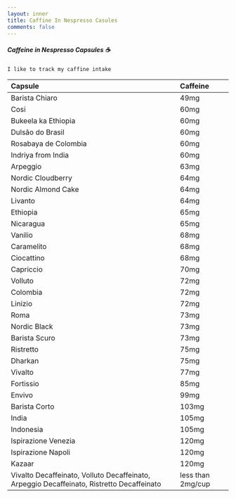 ```yaml
---
layout: inner
title: Caffine In Nespresso Casules
comments: false
---
```


##### Caffeine in Nespresso Capsules ☕️ 

`I like to track my caffine intake`


|  Capsule |  Caffeine |
|:--|:--|
| Barista Chiaro | 49mg | 
| Cosi | 60mg | 
| Bukeela ka Ethiopia | 60mg | 
| Dulsão do Brasil | 60mg | 
| Rosabaya de Colombia | 60mg | 
| Indriya from India | 60mg | 
| Arpeggio | 63mg | 
| Nordic Cloudberry | 64mg | 
| Nordic Almond Cake | 64mg | 
| Livanto | 64mg | 
| Ethiopia | 65mg | 
| Nicaragua | 65mg | 
| Vanilio | 68mg | 
| Caramelito | 68mg | 
| Ciocattino | 68mg | 
| Capriccio | 70mg | 
| Volluto | 72mg | 
| Colombia | 72mg | 
| Linizio | 72mg | 
| Roma | 73mg | 
| Nordic Black | 73mg | 
| Barista Scuro | 73mg | 
| Ristretto | 75mg | 
| Dharkan | 75mg | 
| Vivalto | 77mg | 
| Fortissio | 85mg | 
| Envivo | 99mg | 
| Barista Corto | 103mg | 
| India | 105mg | 
| Indonesia | 105mg |
| Ispirazione Venezia | 120mg | 
| Ispirazione Napoli | 120mg |
| Kazaar | 120mg |
| Vivalto Decaffeinato, Volluto Decaffeinato, Arpeggio Decaffeinato, Ristretto Decaffeinato | less than 2mg/cup |